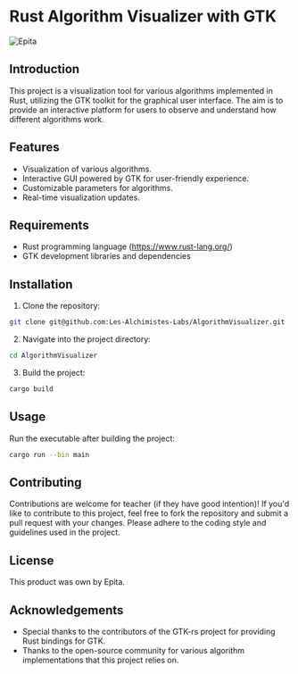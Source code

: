 # Rust Algorithm Visualizer with GTK

![Epita](https://operator-front-static-cdn.winamax.fr/img/editorial/2021/11/23/epita2.jpg)


## Introduction

This project is a visualization tool for various algorithms implemented in Rust, utilizing the GTK toolkit for the graphical user interface. The aim is to provide an interactive platform for users to observe and understand how different algorithms work.

## Features

- Visualization of various algorithms.
- Interactive GUI powered by GTK for user-friendly experience.
- Customizable parameters for algorithms.
- Real-time visualization updates.

## Requirements

- Rust programming language (https://www.rust-lang.org/)
- GTK development libraries and dependencies

## Installation

1. Clone the repository:

```bash
git clone git@github.com:Les-Alchimistes-Labs/AlgorithmVisualizer.git
```


2. Navigate into the project directory:

```bash
cd AlgorithmVisualizer
```


3. Build the project:

```bash
cargo build
```

## Usage

Run the executable after building the project:

```bash
cargo run --bin main
```


## Contributing

Contributions are welcome for teacher (if they have good intention)! 
If you'd like to contribute to this project, feel free to fork the repository and submit a pull request with your changes. 
Please adhere to the coding style and guidelines used in the project.

## License

This product was own by Epita.

## Acknowledgements

- Special thanks to the contributors of the GTK-rs project for providing Rust bindings for GTK.
- Thanks to the open-source community for various algorithm implementations that this project relies on.


